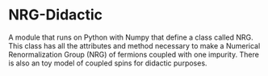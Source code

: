 # NRG-Didactic
A module that runs on Python with Numpy that define a class called NRG. This class has all the attributes and method necessary to make a Numerical Renormalization Group (NRG) of fermions coupled with one impurity. There is also an toy model of coupled spins for didactic purposes.
